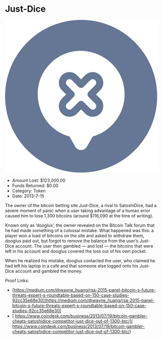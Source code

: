 # Just-Dice
![Just-Dice](/rektimages/Just-Dice.png)
- Amount Lost: $123,000.00
- Funds Returned: $0.00
- Category: Token
- Date: 2013-7-15

The owner of the bitcoin betting site Just-Dice, a rival to SatoshiDice, had a severe moment of panic when a user taking advantage of a human error caused him to lose 1,300 bitcoins (around $116,090 at the time of writing).  
  
Known only as ‘dooglus’, the owner revealed on the Bitcoin Talk forum that he had made something of a colossal mistake. What happened was this: a player won a load of bitcoins on the site and asked to withdraw them, dooglus paid out, but forgot to remove the balance from the user’s Just-Dice account. The user then gambled — and lost — the bitcoins that were left in his account and dooglus covered the loss out of his own pocket.  
  
When he realized his mistake, dooglus contacted the user, who claimed he had left his laptop in a café and that someone else logged onto his Just-Dice account and gambled the money.


Proof Links:
- [https://medium.com/@wayne_huang/rsa-2015-panel-bitcoin-s-future-threats-expert-s-roundtable-based-on-150-case-studies-92cc35e68e30](https://medium.com/@wayne_huang/rsa-2015-panel-bitcoin-s-future-threats-expert-s-roundtable-based-on-150-case-studies-92cc35e68e30)
- [ https://www.coindesk.com/business/2013/07/19/bitcoin-gambler-cheats-satoshidice-competitor-just-dice-out-of-1300-btc/]( https://www.coindesk.com/business/2013/07/19/bitcoin-gambler-cheats-satoshidice-competitor-just-dice-out-of-1300-btc/)


